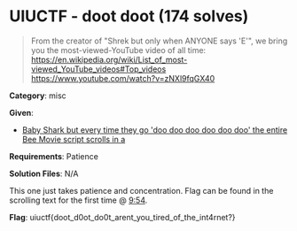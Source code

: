 # UIUCTF - doot doot (174 solves)

> From the creator of "Shrek but only when ANYONE says 'E'", we bring you the most-viewed-YouTube video of all time: https://en.wikipedia.org/wiki/List_of_most-viewed_YouTube_videos#Top_videos https://www.youtube.com/watch?v=zNXl9fqGX40

**Category**: misc

**Given**: 
- [Baby Shark but every time they go 'doo doo doo doo doo doo' the entire Bee Movie script scrolls in a](https://www.youtube.com/watch?v=zNXl9fqGX40)

**Requirements**: Patience

**Solution Files**: N/A

This one just takes patience and concentration. Flag can be found in the scrolling text for the first time @ [9:54](https://youtu.be/zNXl9fqGX40?t=594).

**Flag**: uiuctf{doot_d0ot_do0t_arent_you_tired_of_the_int4rnet?}
